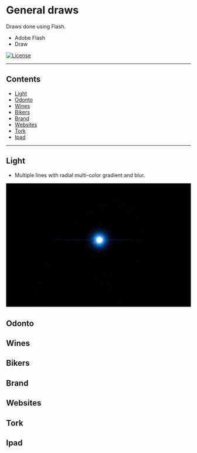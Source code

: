 # General draws
Draws done using Flash.

- Adobe Flash
- Draw

[![License](http://img.shields.io/:license-mit-blue.svg?style=flat-square)](http://badges.mit-license.org)

---

## Contents

- [Light](#light)
- [Odonto](#odonto)
- [Wines](#wines)
- [Bikers](#bikers)
- [Brand](#brand)
- [Websites](#websites)
- [Tork](#arm)
- [Ipad](#iPad)

---

## Light

- Multiple lines with radial multi-color gradient and blur.

[![Light](https://github.com/jonasgozdecki/flash_animations/blob/master/light/light_move.gif)]()

## Odonto

## Wines

## Bikers

## Brand

## Websites

## Tork

## Ipad


